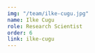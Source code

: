 ```yaml
---
img: "/team/ilke-cugu.jpg"
name: Ilke Cugu
role: Research Scientist
order: 6
link: ilke-cugu
---
```


